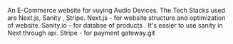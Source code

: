 An E-Commerce website for vuying Audio Devices. The Tech Stacks used are Next.js, Sanity , Stripe. Next.js - for website structure and optimization of website. Sanity.io - for databse of products . It's easier to use sanity in Next through api. Stripe - for payment gateway.git 